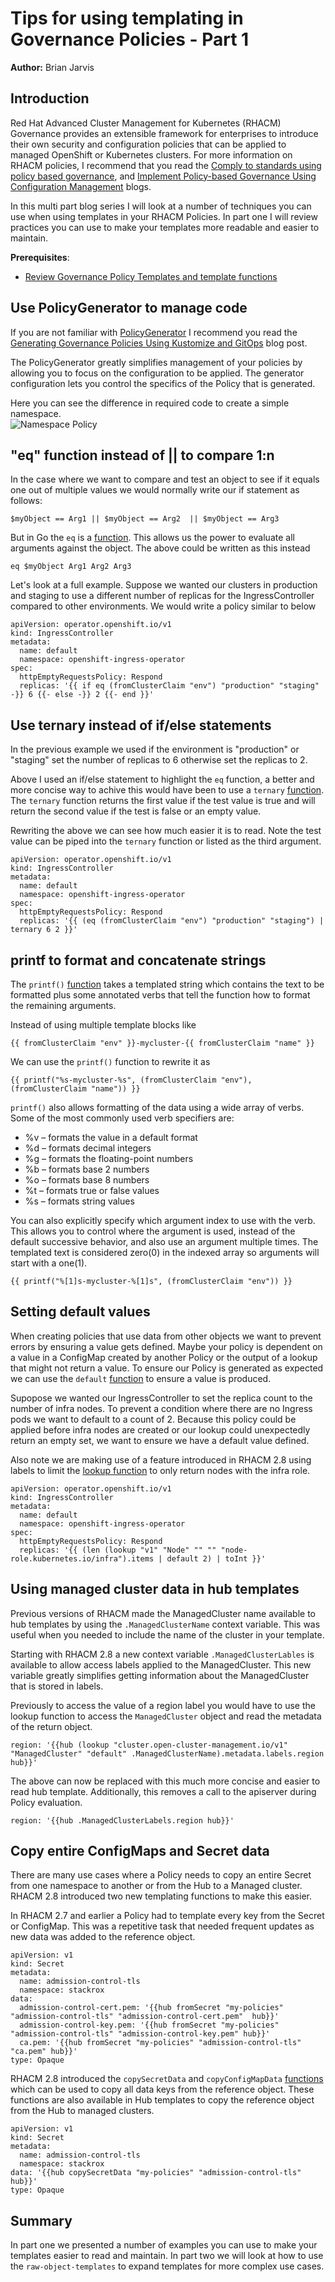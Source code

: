 # Tips for using templating in Governance Policies - Part 1

**Author:** Brian Jarvis

## Introduction

Red Hat Advanced Cluster Management for Kubernetes (RHACM) Governance provides an extensible framework for enterprises to introduce their own security and configuration policies that can be applied to managed OpenShift or Kubernetes clusters. For more information on RHACM policies, I recommend that you read the [Comply to standards using policy based governance](https://cloud.redhat.com/blog/comply-to-standards-using-policy-based-governance-of-red-hat-advanced-cluster-management-for-kubernetes), and [Implement Policy-based Governance Using Configuration Management](https://cloud.redhat.com/blog/implement-policy-based-governance-using-configuration-management-of-red-hat-advanced-cluster-management-for-kubernetes) blogs.

In this multi part blog series I will look at a number of techniques you can use when using templates in your RHACM Policies.  In part one I will review practices you can use to make your templates more readable and easier to maintain.

**Prerequisites**:
  - [Review Governance Policy Templates and template functions](https://access.redhat.com/documentation/en-us/red_hat_advanced_cluster_management_for_kubernetes/2.7/html-single/governance/index#support-templates-in-config-policies)


## Use PolicyGenerator to manage code
If you are not familiar with [PolicyGenerator](https://access.redhat.com/documentation/en-us/red_hat_advanced_cluster_management_for_kubernetes/2.7/html-single/governance/index#policy-generator) I recommend you read the [Generating Governance Policies Using Kustomize and GitOps](https://cloud.redhat.com/blog/generating-governance-policies-using-kustomize-and-gitops) blog post.

The PolicyGenerator greatly simplifies management of your policies by allowing you to focus on the configuration to be applied.  The generator configuration lets you control the specifics of the Policy that is generated.

Here you can see the difference in required code to create a simple namespace.  
![Namespace Policy](images/part1-policygenerator-0.png)

## "eq" function instead of || to compare 1:n
In the case where we want to compare and test an object to see if it equals one out of multiple values we would normally write our if statement as follows:
~~~
$myObject == Arg1 || $myObject == Arg2  || $myObject == Arg3
~~~

But in Go the `eq` is a [function](https://pkg.go.dev/text/template#hdr-Functions).  This allows us the power to evaluate all arguments against the object.  The above could be written as this instead
~~~
eq $myObject Arg1 Arg2 Arg3
~~~

Let's look at a full example.  Suppose we wanted our clusters in production and staging to use a different number of replicas for the IngressController compared to other environments.  We would write a policy similar to below
~~~
apiVersion: operator.openshift.io/v1
kind: IngressController
metadata:
  name: default
  namespace: openshift-ingress-operator
spec:
  httpEmptyRequestsPolicy: Respond
  replicas: '{{ if eq (fromClusterClaim "env") "production" "staging" -}} 6 {{- else -}} 2 {{- end }}'
~~~

## Use ternary instead of if/else statements
In the previous example we used if the environment is "production" or "staging" set the number of replicas to 6 otherwise set the replicas to 2.

Above I used an if/else statement to highlight the `eq` function, a better and more concise way to achive this would have been to use a `ternary` [function](https://masterminds.github.io/sprig/defaults.html).  The `ternary` function returns the first value if the test value is true and will return the second value if the test is false or an empty value.

Rewriting the above we can see how much easier it is to read.  Note the test value can be piped into the `ternary` function or listed as the third argument.
~~~
apiVersion: operator.openshift.io/v1
kind: IngressController
metadata:
  name: default
  namespace: openshift-ingress-operator
spec:
  httpEmptyRequestsPolicy: Respond
  replicas: '{{ (eq (fromClusterClaim "env") "production" "staging") | ternary 6 2 }}'
~~~

## printf to format and concatenate strings
The `printf()` [function](https://pkg.go.dev/fmt) takes a templated string which contains the text to be formatted plus some annotated verbs that tell the function how to format the remaining arguments.

Instead of using multiple template blocks like
~~~
{{ fromClusterClaim "env" }}-mycluster-{{ fromClusterClaim "name" }}
~~~

We can use the `printf()` function to rewrite it as
~~~
{{ printf("%s-mycluster-%s", (fromClusterClaim "env"), (fromClusterClaim "name")) }}
~~~

`printf()` also allows formatting of the data using a wide array of verbs.  Some of the most commonly used verb specifiers are:
- %v – formats the value in a default format
- %d – formats decimal integers
- %g – formats the floating-point numbers
- %b – formats base 2 numbers
- %o – formats base 8 numbers
- %t – formats true or false values
- %s – formats string values

You can also explicitly specify which argument index to use with the verb.  This allows you to control where the argument is used, instead of the default successive behavior, and also use an argument multiple times.  The templated text is considered zero(0) in the indexed array so arguments will start with a one(1).
~~~
{{ printf("%[1]s-mycluster-%[1]s", (fromClusterClaim "env")) }}
~~~

## Setting default values
When creating policies that use data from other objects we want to prevent errors by ensuring a value gets defined.  Maybe your policy is dependent on a value in a ConfigMap created by another Policy or the output of a lookup that might not return a value.  To ensure our Policy is generated as expected we can use the `default` [function](https://masterminds.github.io/sprig/defaults.html) to ensure a value is produced.

Supopose we wanted our IngressController to set the replica count to the number of infra nodes.  To prevent a condition where there are no Ingress pods we want to default to a count of 2.  Because this policy could be applied before infra nodes are created or our lookup could unexpectedly return an empty set, we want to ensure we have a default value defined.

Also note we are making use of a feature introduced in RHACM 2.8 using labels to limit the [lookup function](https://access.redhat.com/documentation/en-us/red_hat_advanced_cluster_management_for_kubernetes/2.8/html-single/governance/index#lookup-func) to only return nodes with the infra role.
~~~
apiVersion: operator.openshift.io/v1
kind: IngressController
metadata:
  name: default
  namespace: openshift-ingress-operator
spec:
  httpEmptyRequestsPolicy: Respond
  replicas: '{{ (len (lookup "v1" "Node" "" "" "node-role.kubernetes.io/infra").items | default 2) | toInt }}'
~~~

## Using managed cluster data in hub templates
Previous versions of RHACM made the ManagedCluster name available to hub templates by using the `.ManagedClusterName` context variable.  This was useful when you needed to include the name of the cluster in your template.

Starting with RHACM 2.8 a new context variable `.ManagedClusterLables` is available to allow access labels applied to the ManagedCluster.  This new variable greatly simplifies getting information about the ManagedCluster that is stored in labels.

Previously to access the value of a region label you would have to use the lookup function to access the `ManagedCluster` object and read the metadata of the return object.
~~~
region: '{{hub (lookup "cluster.open-cluster-management.io/v1" "ManagedCluster" "default" .ManagedClusterName).metadata.labels.region hub}}'
~~~

The above can now be replaced with this much more concise and easier to read hub template.  Additionally, this removes a call to the apiserver during Policy evaluation.
~~~
region: '{{hub .ManagedClusterLabels.region hub}}'
~~~

## Copy entire ConfigMaps and Secret data
There are many use cases where a Policy needs to copy an entire Secret from one namespace to another or from the Hub to a Managed cluster.  RHACM 2.8 introduced two new templating functions to make this easier.

In RHACM 2.7 and earlier a Policy had to template every key from the Secret or ConfigMap.  This was a repetitive task that needed frequent updates as new data was added to the reference object.
~~~
apiVersion: v1
kind: Secret
metadata:
  name: admission-control-tls
  namespace: stackrox
data:
  admission-control-cert.pem: '{{hub fromSecret "my-policies" "admission-control-tls" "admission-control-cert.pem"  hub}}'
  admission-control-key.pem: '{{hub fromSecret "my-policies" "admission-control-tls" "admission-control-key.pem" hub}}'
  ca.pem: '{{hub fromSecret "my-policies" "admission-control-tls" "ca.pem" hub}}'
type: Opaque
~~~

RHACM 2.8 introduced the `copySecretData` and `copyConfigMapData` [functions](https://access.redhat.com/documentation/en-us/red_hat_advanced_cluster_management_for_kubernetes/2.8/html-single/governance/index#copysecretdata-function) which can be used to copy all data keys from the reference object.  These functions are also available in Hub templates to copy the reference object from the Hub to managed clusters.
~~~
apiVersion: v1
kind: Secret
metadata:
  name: admission-control-tls
  namespace: stackrox
data: '{{hub copySecretData "my-policies" "admission-control-tls" hub}}'
type: Opaque
~~~


## Summary
In part one we presented a number of examples you can use to make your templates easier to read and maintain.  In part two we will look at how to use the `raw-object-templates` to expand templates for more complex use cases.





